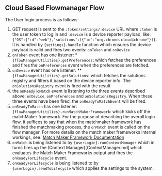 ## Cloud Based Flowmanager Flow

The User login process is as follows:

1. GET request is sent to the `:token/settings/:device` URL where `:token` is the user token to log in and `:device` is a device reporter payload, like: `{"OS":{"id":"web"},"solutions":[{"id":"org.chrome.cloud4chrome"}]}`. It is handled by `{settings}.handle` function which ensures the device payload is valid and fires two events: `onToken` and `onDevice`
1. `onToken` event has one listener:
  *`{flowManagerUtilities}.getPreferences`: which fetches the preferences and fires the `onPreferences` event when the preferences are fetched.
1. `onDevice` event has one listener:
** `{flowManagerUtilities}.getSolutions`: which fetches the solutions registry and filters it based on the device reporter info. The `onSolutionsRegistry` event is fired with the result.
1. the `onReadyToMatch` event is listening to the three events described above: `onDevice`, `onPreferences` and `onSolutionsRegistry`. When these three events have been fired, the `onReadyToMatchEvent` will be fired.
1. `onReadyToMatch` has one listener:
 `{flowManagerUtitilies}.runMatchMakerFramework`: which kicks off the matchMaker framework. For the purpose of describing the overall login flow, it suffices to say that when the matchmaker framework has finished the matchmaking process, the `onMatch` event is called on the flow manager. For more details on the match maker frameworks internal workings, see: [Match Maker Framework Documentation](MatchMakerFramework.md)
1. `onMatch` is being listened to by `{userLogin}.runContextManager` which in turns fires up the (Context Manager)[ContextManager.md] which evaluates the Match Maker Frameworks output and fires the `onReadyForLifecycle` event.
1. `onReadyForLifecycle` is being listened to by `{userLogin}.sendToLifecycle` which applies the settings to the system.





